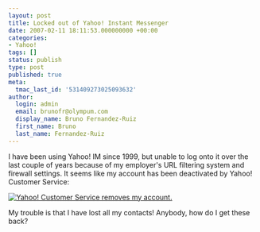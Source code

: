 ```yaml
---
layout: post
title: Locked out of Yahoo! Instant Messenger
date: 2007-02-11 18:11:53.000000000 +00:00
categories:
- Yahoo!
tags: []
status: publish
type: post
published: true
meta:
  tmac_last_id: '531409273025093632'
author:
  login: admin
  email: brunofr@olympum.com
  display_name: Bruno Fernandez-Ruiz
  first_name: Bruno
  last_name: Fernandez-Ruiz
---
```


I have been using Yahoo! IM since 1999, but unable to log onto it over the last couple of years because of my employer's URL filtering system and firewall settings. It seems like my account has been deactivated by Yahoo! Customer Service:

<p><a href="http://www.olympum.com/wp-content/uploads/2007/02/screenshot.png" title="Yahoo! Customer Service removes my account."><img src="assets/screenshot.thumbnail.png" alt="Yahoo! Customer Service removes my account." /></a></p>
<p>My trouble is that I have lost all my contacts! Anybody, how do I get these back?</p>
